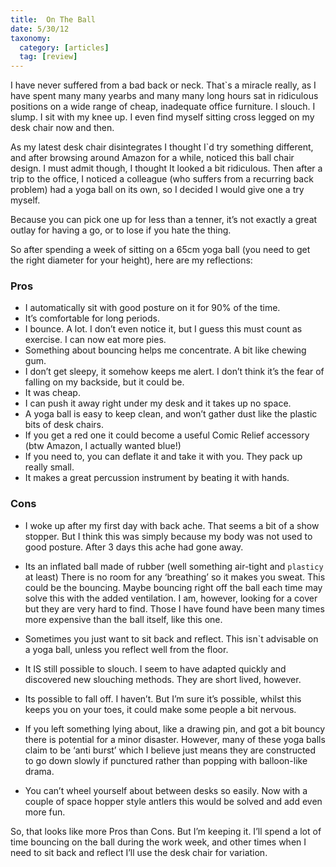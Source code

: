 ```yaml
---
title:  On The Ball
date: 5/30/12
taxonomy:
  category: [articles]
  tag: [review]	
---
```


I have never suffered from a bad back or neck. That`s a miracle really, as I have spent many many yearbs and many many long hours sat in ridiculous positions on a wide range of cheap, inadequate office furniture. I slouch. I slump. I sit with my knee up. I even find myself sitting cross legged on my desk chair now and then.

As my latest desk chair disintegrates I thought I`d try something different, and after browsing around Amazon for a while, noticed this ball chair design.  I must admit though, I thought It looked a bit ridiculous. Then after a trip to the office, I noticed a colleague (who suffers from a recurring back problem) had a yoga ball on its own, so I decided I would give one a try myself.

Because you can pick one up for less than a tenner, it’s not exactly a great outlay for having a go, or to lose if you hate the thing.

So after spending a week of sitting on a 65cm yoga ball (you need to get the right diameter for your height), here are my reflections:

### Pros
* I automatically sit with good posture on it for 90% of the time.
* It’s comfortable for long periods.
* I bounce. A lot. I don’t even notice it, but I guess this must count as exercise. I can now eat more pies.
* Something about bouncing helps me concentrate. A bit like chewing gum.
*  I don’t get sleepy, it somehow keeps me alert. I don’t think it’s the fear of falling on my backside, but it could be.
* It was cheap.
* I can push it away right under my desk and it takes up no space.
* A yoga ball is easy to keep clean, and won’t gather dust like the plastic bits of desk chairs.
* If you get a red one it could become a useful Comic Relief accessory (btw Amazon, I actually wanted blue!)
* If you need to, you can deflate it and take it with you. They pack up really small.
* It makes a great percussion instrument by beating it with hands.

### Cons

* I woke up after my first day with back ache. That seems a bit of a show stopper. But I think this was simply because my body was not used to good posture. After 3 days this ache had gone away.
* Its an inflated ball made of rubber (well something air-tight and `plasticy` at least) There is no room for any ‘breathing’ so it makes you sweat. This could be the bouncing. Maybe bouncing right off the ball each time may solve this with the added ventilation. I am, however, looking for a cover but they are very hard to find. Those I have found have been many times more expensive than the ball itself, like this one.

* Sometimes you just want to sit back and reflect. This isn`t advisable on a yoga ball, unless you reflect well from the floor.
* It IS still possible to slouch. I seem to have adapted quickly and discovered new slouching methods. They are short lived, however.
*  Its possible to fall off. I haven’t. But I’m sure it’s possible, whilst this keeps you on your toes, it could make some people a bit nervous.
* If you left something lying about, like a drawing pin, and got a bit bouncy there is potential for a minor disaster. However, many of these yoga balls claim to be ‘anti burst’ which I believe just means they are constructed to go down slowly if punctured rather than popping with balloon-like drama.
*  You can’t wheel yourself about between desks so easily. Now with a couple of space hopper style antlers this would be solved and add even more fun.

So, that looks like more Pros than Cons. But I’m keeping it. I’ll spend a lot of time bouncing on the ball during the work week, and other times when I need to sit back and reflect I’ll use the desk chair for variation.